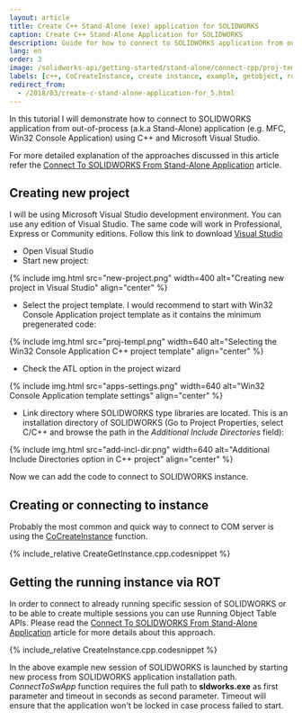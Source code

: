 ```yaml
---
layout: article
title: Create C++ Stand-Alone (exe) application for SOLIDWORKS
caption: Create C++ Stand-Alone Application for SOLIDWORKS
description: Guide for how to connect to SOLIDWORKS application from out-of-process (a.k.a Stand-Alone) application (e.g. MFC, Win32 Console Application) using C++ and Microsoft Visual Studio
lang: en
order: 3
image: /solidworks-api/getting-started/stand-alone/connect-cpp/proj-templ.png
labels: [c++, CoCreateInstance, create instance, example, getobject, rot, sdk, solidworks api, tlb, type library]
redirect_from:
  - /2018/03/create-c-stand-alone-application-for_5.html
---
```

In this tutorial I will demonstrate how to connect to SOLIDWORKS application from out-of-process (a.k.a Stand-Alone) application (e.g. MFC, Win32 Console Application) using C++ and Microsoft Visual Studio.

For more detailed explanation of the approaches discussed in this article refer the [Connect To SOLIDWORKS From Stand-Alone Application](/solidworks-api/getting-started/stand-alone/) article.

## Creating new project

I will be using Microsoft Visual Studio development environment. You can use any edition of Visual Studio.
The same code will work in Professional, Express or Community editions. Follow this link to download [Visual Studio](https://www.visualstudio.com/vs/community/)

* Open Visual Studio
* Start new project:

{% include img.html src="new-project.png" width=400 alt="Creating new project in Visual Studio" align="center" %}

* Select the project template. I would recommend to start with Win32 Console Application project template as it contains the minimum pregenerated code:

{% include img.html src="proj-templ.png" width=640 alt="Selecting the Win32 Console Application C++ project template" align="center" %}

* Check the ATL option in the project wizard

{% include img.html src="apps-settings.png" width=640 alt="Win32 Console Application template settings" align="center" %}

* Link directory where SOLIDWORKS type libraries are located.
This is an installation directory of SOLIDWORKS (Go to Project Properties, select C/C++ and browse the path in the *Additional Include Directories* field):

{% include img.html src="add-incl-dir.png" width=640 alt="Additional Include Directories option in C++ project" align="center" %}

Now we can add the code to connect to SOLIDWORKS instance.  

## Creating or connecting to instance

Probably the most common and quick way to connect to COM server is using the [CoCreateInstance](https://msdn.microsoft.com/en-us/library/windows/desktop/ms686615(v=vs.85).aspx) function.  

{% include_relative CreateGetInstance.cpp.codesnippet %}

## Getting the running instance via ROT

In order to connect to already running specific session of SOLIDWORKS or to be able to create multiple sessions you can use Running Object Table APIs.
Please read the [Connect To SOLIDWORKS From Stand-Alone Application](/solidworks-api/getting-started/stand-alone#method-b---running-object-table-rot) article for more details about this approach.

{% include_relative CreateInstance.cpp.codesnippet %}

In the above example new session of SOLIDWORKS is launched by starting new process from SOLIDWORKS application installation path.
*ConnectToSwApp* function requires the full path to **sldworks.exe** as first parameter and timeout in seconds as second parameter.
Timeout will ensure that the application won't be locked in case process failed to start.
